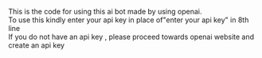 This is the code for using this ai bot made by using openai.<br>
To use this kindly enter your api key in place of"enter your api key" in 8th line<br>
If you do not have an api key , please proceed towards openai website and create an api key<br>

